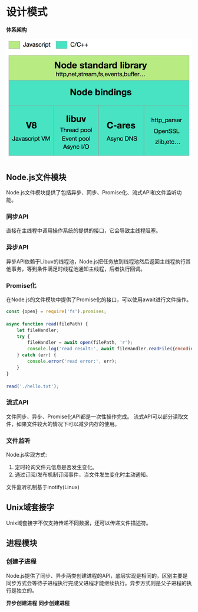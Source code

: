 # 设计模式

**体系架构**

![node.js](https://github.com/BigbangBang/learningNotes/blob/main/picture/node.js.jpeg)


## Node.js文件模块
Node.js文件模块提供了包括异步、同步、Promise化、流式API和文件监听功能。

### 同步API
直接在主线程中调用操作系统的提供的接口，它会导致主线程阻塞。

### 异步API
异步API依赖于Libuv的线程池，Node.js把任务放到线程池然后返回主线程执行其他事务，等到条件满足时线程池通知主线程，后者执行回调。

### Promise化
在Node.js的文件模块中提供了Promise化的接口，可以使用await进行文件操作。
```javascript
const {open} = require('fs').promises;

async function read(filePath) {
    let fileHandler;
    try {
        fileHandler = await open(filePath, 'r');
        console.log('read result:', await fileHandler.readFile({encoding: 'utf-8'}));
    } catch (err) {
        console.error('read error:', err);
    }
}

read('./hello.txt');
```

### 流式API
文件同步、异步、Promise化API都是一次性操作完成。
流式API可以部分读取文件，如果文件较大的情况下可以减少内存的使用。


### 文件监听
Node.js实现方式:
1. 定时轮询文件元信息是否发生变化。
2. 通过订阅/发布机制订阅事件，当文件发生变化时主动通知。

文件监听机制基于inotify(Linux)

## Unix域套接字
Unix域套接字不仅支持传递不同数据，还可以传递文件描述符。

## 进程模块

### 创建子进程
Node.js提供了同步、异步两类创建进程的API，底层实现是相同的，区别主要是同步方式会等待子进程执行完成父进程才能继续执行。异步方式则是父子进程的执行是独立的。

**异步创建进程**
**同步创建进程**